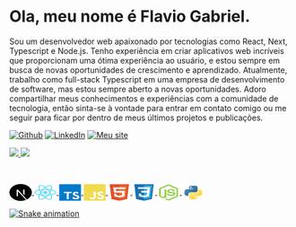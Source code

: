 #  Ola, meu nome é Flavio Gabriel.   

Sou um desenvolvedor web apaixonado por tecnologias como React, Next, Typescript e Node.js. Tenho experiência em criar aplicativos web incríveis que proporcionam uma ótima experiência ao usuário, e estou sempre em busca de novas oportunidades de crescimento e aprendizado. Atualmente, trabalho como full-stack Typescript em uma empresa de desenvolvimento de software, mas estou sempre aberto a novas oportunidades. Adoro compartilhar meus conhecimentos e experiências com a comunidade de tecnologia, então sinta-se à vontade para entrar em contato comigo ou me seguir para ficar por dentro de meus últimos projetos e publicações.

<p><a href="https://github.com/GabDevjs" target="_blank"><img alt="Github" src="https://img.shields.io/badge/GitHub-%2312100E.svg?&style=for-the-badge&logo=Github&logoColor=white" /></a> <a href="https://www.linkedin.com/in/flavio-gabriel77/" target="_blank"><img alt="LinkedIn" src="https://img.shields.io/badge/linkedin-%230077B5.svg?&style=for-the-badge&logo=linkedin&logoColor=white" /></a> <a href="https://www.gabdevportfolio.me/" target="_blank"><img alt="Meu site" src="https://img.shields.io/badge/site-%2312100E.svg?&style=for-the-badge&logo=Iconify&logoColor=white" /></a>
  
<div>
  <a href="https://github.com/GabrielJS77">
  <img height="160em" src="https://github-readme-stats.vercel.app/api?username=GabDevjs&show_icons=true&theme=dark&include_all_commits=true&count_private=true"/>
  <img height="160em" src="https://github-readme-stats.vercel.app/api/top-langs/?username=GabDevjs&layout=compact&langs_count=16&theme=dark"/>
</div>
  
##
<div style="display: inline_block"><br>
  <img align="center" alt="Gab-Next" height="30" width="40" src="https://raw.githubusercontent.com/devicons/devicon/master/icons/nextjs/nextjs-original.svg">
  <img align="center" alt="Gab-React" height="30" width="40" src="https://raw.githubusercontent.com/devicons/devicon/master/icons/react/react-original.svg">
  <img align="center" alt="Gab-Ts" height="30" width="40" src="https://raw.githubusercontent.com/devicons/devicon/master/icons/typescript/typescript-plain.svg">
  <img align="center" alt="Gab-Js" height="30" width="40" src="https://raw.githubusercontent.com/devicons/devicon/master/icons/javascript/javascript-plain.svg">
  <img align="center" alt="Gab-HTML" height="30" width="40" src="https://raw.githubusercontent.com/devicons/devicon/master/icons/html5/html5-original.svg">
  <img align="center" alt="Gab-CSS" height="30" width="40" src="https://raw.githubusercontent.com/devicons/devicon/master/icons/css3/css3-original.svg">
  <img align="center" alt="Gab-NODEJS" height="30" width="40" src="https://raw.githubusercontent.com/devicons/devicon/master/icons/nodejs/nodejs-original.svg">
  <img align="center" alt="Gab-PYTHON" height="30" width="40" src="https://raw.githubusercontent.com/devicons/devicon/master/icons/python/python-original.svg">
</div>
  
![Snake animation](https://github.com/GabDevjs/GabDevjs/blob/output/github-contribution-grid-snake.svg)
